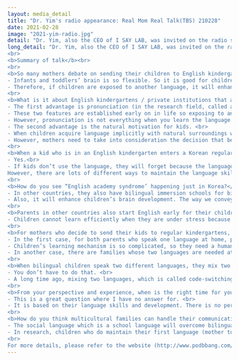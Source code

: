 ```yaml
---
layout: media_detail
title: "Dr. Yim's radio appearance: Real Mom Real Talk(TBS) 210228"
date: 2021-02-28
image: "2021-yim-radio.jpg"
detail: "Dr. Yim, also the CEO of I SAY LAB, was invited on the radio show, tbs eFM 'Real Mom Real Talk'again and answered several questions for the new semester."
long_detail: "Dr. Yim, also the CEO of I SAY LAB, was invited on the radio show, tbs eFM 'Real Mom Real Talk'again and answered several questions for the new semester.<br>
<br>
<b>Summary of talk</b><br>
<br>
<b>So many mothers debate on sending their children to English kindergartens about a year prior to elementary school (so around age 6). Why is this so?</b><br>
- Infants and toddlers’ brain is so flexible. So it is good for children to experience a good amount of input early on and it also applies to language experience as well. <br>
- Therefore, if children are exposed to another language, it will enhance children’s not only their language skills but also their brain activity. So this is the reason why parents want to send their children to English immersion schools early on.<br>
<br>
<b>What is it about English kindergartens / private institutions that attract so many mothers?</b><br>
- The first advantage is pronunciation (in the research field, called articulation) and auditory hearing skills to perceive a sound. <br>
- These two features are established early on in life so exposing to another language early enough will shape the ability to pronounce a sound like a native speaker. <br>
- However, pronunciation is not everything when you learn the language.<br>
- The second advantage is the natural motivation for kids. <br>
- When children acquire language implicitly with natural surroundings with high motivation, they feel happy and fun, also they will efficiently learn English. <br>
- However, mothers need to take into consideration the decision that because children will learn only at their developmental level.<br>
<br>
<b>When a kid who is in an English kindergarten enters a Korean regular elementary school, does the language deteriorate? If so, how the kid retain it?</b><br>
- Yes.<br>
- If kids don’t use the language, they will forget because the language is needs-based. 
However, there are lots of different ways to maintain the language skills such as reading books, watching TV, English cartoons, and listening to a radio so they can gradually expose English in a natural way.<br>
<br>
<b>How do you see “English academy syndrome’ happening just in Korea?</b><br>
- In other countries, they also have bilingual immersion schools for bilingual education which is a good thing. If a child is exposed to a rich language environment, the child will have a richer experience in many different perspectives such as cognitive, emotional, and cultural. <br>
- Also, it will enhance children’s brain development. The way we convey the teaching method to our kids will matter.<br>
<br>
<b>Parents in other countries also start English early for their children but the stress levels and entrance procedures aren’t as complicated. How do you see stressful situations affect children when they are under lots of competition?</b><br>
- Children cannot learn efficiently when they are under stress because their brain will not activate well enough. Even though they will eventually learn something, it will not be an optimal situation where their brain is well activated and motivated.<br>
<br>
<b>For mothers who decide to send their kids to regular kindergartens, how can they start introducing English at home? (Even if the mothers aren’t native English speakers?)</b><br>
- In the first case, for both parents who speak one language at home, parents should give the best linguistic input which is their mother tongue to their child. However, once the child can understand and speak around two to three-word level, then parents may let them watch English TV, or read listen to English, books, or materials.<br> 
- Children’s learning mechanism is so complicated, so they need a human being to interact with others. They learn language because they have communication intent. Once they start to build a foundation to communicate with others in a language, they have the capability to accept another linguistic input which is the second language<br> 
- In another case, there are families whose two languages are needed at home such as simultaneous bilingual children case, children will be exposed to two different languages at the same time. It means children don’t need to build first and add another on the top.<br>
<br>
<b>When bilingual children speak two different languages, they mix two languages in one sentence. How can parents help their kids to speak full sentences in one language?</b>
- You don’t have to do that. <br>
- A long time ago, mixing two languages, which is called code-switching was considered bad. However, research has found that code-switching is pragmatic skills which means children do mix and match when they know their communicative partner does understand both languages.<br>
<br>
<b>From your perspective and experience, when is the right time for young kids to start learning a new language?</b><br>
- This is a great question where I have no answer for. <br>
- It is based on their language skills and development. There is no perfect level of language.<br>
<br>
<b>How do you think multicultural families can handle their communication problems?</b><br>
- The social language which is a school language will overcome bilingual children’s first language. <br>
- In research, children who do maintain their first language (mother tongue) have way better frontal lobe activation. Also, this is helpful not only for emotional but also academic.<br>
<br>
For more details, please refer to the website (http://www.podbbang.com/ch/1768658)<br>"
---
```


